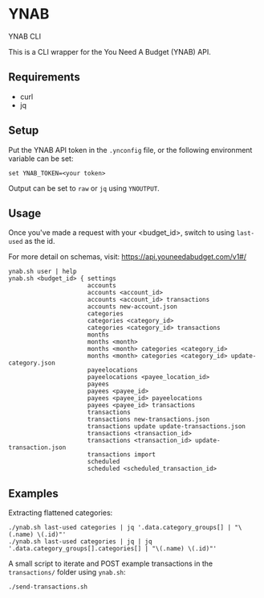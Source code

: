 # YNAB
YNAB CLI

This is a CLI wrapper for the You Need A Budget (YNAB) API.

## Requirements
- curl
- jq

## Setup

Put the YNAB API token in the `.ynconfig` file, or the following environment variable can be set:
```
set YNAB_TOKEN=<your token>
```

Output can be set to `raw` or `jq` using `YNOUTPUT`.

## Usage

Once you've made a request with your <budget_id>, switch to using `last-used` as the id.

For more detail on schemas, visit: https://api.youneedabudget.com/v1#/

```
ynab.sh user | help
ynab.sh <budget_id> { settings
                      accounts
                      accounts <account_id>
                      accounts <account_id> transactions
                      accounts new-account.json
                      categories
                      categories <category_id>
                      categories <category_id> transactions
                      months
                      months <month>
                      months <month> categories <category_id>
                      months <month> categories <category_id> update-category.json
                      payeelocations
                      payeelocations <payee_location_id>
                      payees
                      payees <payee_id>
                      payees <payee_id> payeelocations
                      payees <payee_id> transactions
                      transactions
                      transactions new-transactions.json
                      transactions update update-transactions.json
                      transactions <transaction_id>
                      transactions <transaction_id> update-transaction.json
                      transactions import
                      scheduled
                      scheduled <scheduled_transaction_id>
```

## Examples

Extracting flattened categories:
```
./ynab.sh last-used categories | jq '.data.category_groups[] | "\(.name) \(.id)"'
./ynab.sh last-used categories | jq | jq '.data.category_groups[].categories[] | "\(.name) \(.id)"'
```

A small script to iterate and POST example transactions in the `transactions/` folder using `ynab.sh`:
```
./send-transactions.sh
```